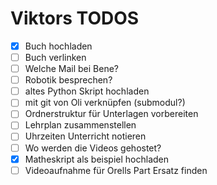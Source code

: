 # Viktors TODOS

- [x] Buch hochladen
- [ ] Buch verlinken
- [ ] Welche Mail bei Bene?
- [ ] Robotik besprechen?
- [ ] altes Python Skript hochladen
- [ ] mit git von Oli verknüpfen (submodul?)
- [ ] Ordnerstruktur für Unterlagen vorbereiten
- [ ] Lehrplan zusammenstellen
- [ ] Uhrzeiten Unterricht notieren
- [ ] Wo werden die Videos gehostet?
- [x] Matheskript als beispiel hochladen
- [ ] Videoaufnahme für Orells Part Ersatz finden